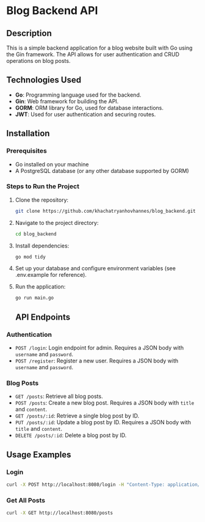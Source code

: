 # Blog Backend API

## Description

This is a simple backend application for a blog website built with Go using the Gin framework. The API allows for user authentication and CRUD operations on blog posts.

## Technologies Used

- **Go**: Programming language used for the backend.
- **Gin**: Web framework for building the API.
- **GORM**: ORM library for Go, used for database interactions.
- **JWT**: Used for user authentication and securing routes.

## Installation

### Prerequisites

- Go installed on your machine
- A PostgreSQL database (or any other database supported by GORM)

### Steps to Run the Project

1. Clone the repository:
   ```bash
   git clone https://github.com/khachatryanhovhannes/blog_backend.git
   ```
2. Navigate to the project directory:

   ```bash
   cd blog_backend

   ```

3. Install dependencies:

   ```bash
   go mod tidy
   ```

4. Set up your database and configure environment variables (see .env.example for reference).
5. Run the application:

   ```bash
   go run main.go

   ```

   ## API Endpoints

### Authentication

- `POST /login`: Login endpoint for admin. Requires a JSON body with `username` and `password`.
- `POST /register`: Register a new user. Requires a JSON body with `username` and `password`.

### Blog Posts

- `GET /posts`: Retrieve all blog posts.
- `POST /posts`: Create a new blog post. Requires a JSON body with `title` and `content`.
- `GET /posts/:id`: Retrieve a single blog post by ID.
- `PUT /posts/:id`: Update a blog post by ID. Requires a JSON body with `title` and `content`.
- `DELETE /posts/:id`: Delete a blog post by ID.

## Usage Examples

### Login

```bash
curl -X POST http://localhost:8080/login -H "Content-Type: application/json" -d '{"username": "admin", "password": "password"}'
```

### Get All Posts

```bash
curl -X GET http://localhost:8080/posts
```
